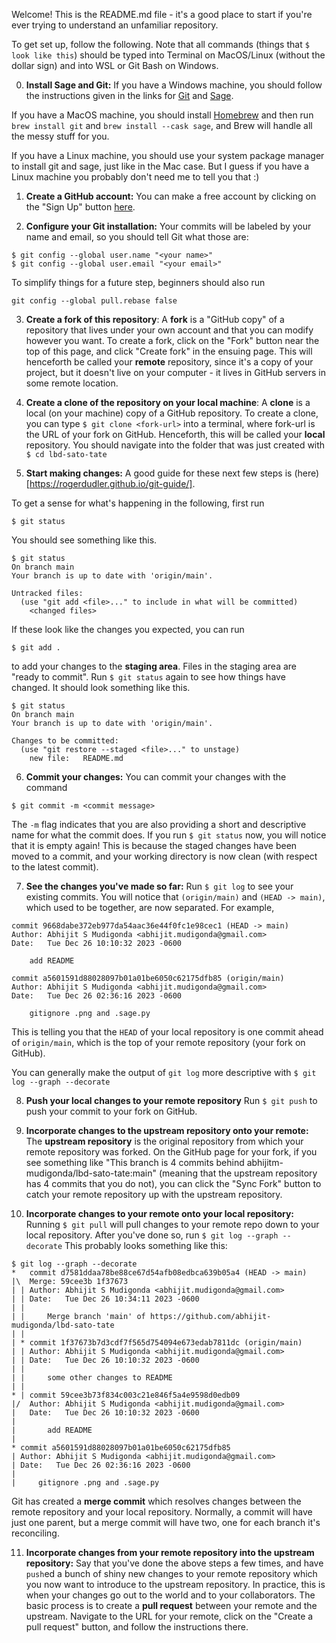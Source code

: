 Welcome! This is the README.md file - it's a good place to start
if you're ever trying to understand an unfamiliar repository.


To get set up, follow the following. Note that all commands (things
that `$ look like this`) should be typed into Terminal on MacOS/Linux 
(without the dollar sign) and into WSL or Git Bash on Windows. 

0. **Install Sage and Git:** If you have a Windows machine, you should follow the 
instructions given in the links for 
[Git](https://git-scm.com/book/en/v2/Getting-Started-Installing-Git) 
and [Sage](https://doc.sagemath.org/html/en/installation/index.html). 

If you have a MacOS machine, you should install [Homebrew](https://brew.sh/) 
and then run `brew install git` and `brew install --cask sage`, 
and Brew will handle all the messy stuff for you. 

If you have a Linux machine, you should use your system package manager
to install git and sage, just like in the Mac case.
But I guess if you have a Linux machine you probably don't need me to tell you that :) 

1. **Create a GitHub account:** You can make a free account by clicking on the 
"Sign Up" button [here](https://github.com/). 

2. **Configure your Git installation:** Your commits will be labeled by your 
name and email, so you should tell Git what those are:
```
$ git config --global user.name "<your name>"
$ git config --global user.email "<your email>"
```
To simplify things for a future step, beginners should also run
```
git config --global pull.rebase false
```

3. **Create a fork of this repository**: A **fork** is a "GitHub copy" 
of a repository that lives under your own account and that you can 
modify however you want. To create a fork, click on the "Fork"
button near the top of this page, and click "Create fork" in the ensuing
page. This will henceforth be called your **remote** repository, since it's
a copy of your project, but it doesn't live on your computer - it lives in
GitHub servers in some remote location.

4. **Create a clone of the repository on your local machine**: 
A **clone** is a local (on your machine) copy of a GitHub repository. 
To create a clone, you can type 
```$ git clone <fork-url>```
into a terminal, where fork-url is the URL of your fork on GitHub.
Henceforth, this will be called your **local** repository. 
You should navigate into the folder that was just created with
```$ cd lbd-sato-tate```

5. **Start making changes:** A good guide for these next few steps is
(here)[https://rogerdudler.github.io/git-guide/]. 

To get a sense for what's happening in the following, first run
```
$ git status
```
You should see something like this.
```
$ git status
On branch main
Your branch is up to date with 'origin/main'.

Untracked files:
  (use "git add <file>..." to include in what will be committed)
    <changed files>
```
If these look like the changes you expected, you can run
```
$ git add .
```
to add your changes to the **staging area**. Files in the staging area
are "ready to commit". Run `$ git status` again to see how things have changed.
It should look something like this.
```
$ git status
On branch main
Your branch is up to date with 'origin/main'.

Changes to be committed:
  (use "git restore --staged <file>..." to unstage)
	new file:   README.md
```

6. **Commit your changes:** You can commit your changes with the command
```
$ git commit -m <commit message>
```
The `-m` flag indicates that you are also providing a short 
and descriptive name for what the commit does. If you run
```$ git status``` now, you will notice that it is empty again!
This is because the staged changes have been moved to a commit, 
and your working directory is now clean (with respect to the
latest commit). 

7. **See the changes you've made so far:** Run 
```$ git log``` to see your existing commits.
You will notice that `(origin/main)` and `(HEAD -> main)`,
which used to be together, are now separated. For example,

```
commit 9668dabe372eb977da54aac36e44f0fc1e98cec1 (HEAD -> main)
Author: Abhijit S Mudigonda <abhijit.mudigonda@gmail.com>
Date:   Tue Dec 26 10:10:32 2023 -0600

    add README

commit a5601591d88028097b01a01be6050c62175dfb85 (origin/main)
Author: Abhijit S Mudigonda <abhijit.mudigonda@gmail.com>
Date:   Tue Dec 26 02:36:16 2023 -0600

    gitignore .png and .sage.py
```

This is telling you that the `HEAD` of your local repository is
one commit ahead of `origin/main`, which is the top of your remote
repository (your fork on GitHub). 

You can generally make the output of `git log` more descriptive
with ```$ git log --graph --decorate```

8. **Push your local changes to your remote repository** Run
```$ git push```
to push your commit to your fork on GitHub.

9. **Incorporate changes to the upstream repository onto your remote:**
The **upstream repository** is the original repository from which your 
remote repository was forked. On the GitHub page for your fork, if you see something like
"This branch is 4 commits behind abhijitm-mudigonda/lbd-sato-tate:main" (meaning that
the upstream repository has 4 commits that you do not),
you can click the "Sync Fork" button to catch your remote repository up with 
the upstream repository. 

10. **Incorporate changes to your remote onto your local repository:**
Running 
```$ git pull```
will pull changes to your remote repo down to your local repository. 
After you've done so, run
```$ git log --graph --decorate```
This probably looks something like this:

```
$ git log --graph --decorate
*   commit d7581ddaa78be88ce67d54afb08edbca639b05a4 (HEAD -> main)
|\  Merge: 59cee3b 1f37673
| | Author: Abhijit S Mudigonda <abhijit.mudigonda@gmail.com>
| | Date:   Tue Dec 26 10:34:11 2023 -0600
| |
| |     Merge branch 'main' of https://github.com/abhijit-mudigonda/lbd-sato-tate
| |
| * commit 1f37673b7d3cdf7f565d754094e673edab7811dc (origin/main)
| | Author: Abhijit S Mudigonda <abhijit.mudigonda@gmail.com>
| | Date:   Tue Dec 26 10:10:32 2023 -0600
| |
| |     some other changes to README
| |
* | commit 59cee3b73f834c003c21e846f5a4e9598d0edb09
|/  Author: Abhijit S Mudigonda <abhijit.mudigonda@gmail.com>
|   Date:   Tue Dec 26 10:10:32 2023 -0600
|
|       add README
|
* commit a5601591d88028097b01a01be6050c62175dfb85
| Author: Abhijit S Mudigonda <abhijit.mudigonda@gmail.com>
| Date:   Tue Dec 26 02:36:16 2023 -0600
|
|     gitignore .png and .sage.py
```

Git has created a **merge commit**
which resolves changes between the remote repository and your local repository.
Normally, a commit will have just one parent, but a merge commit will have two,
one for each branch it's reconciling.

11. **Incorporate changes from your remote repository into the upstream repository:**
Say that you've done the above steps a few times, and have `push`ed a bunch of 
shiny new changes to your remote repository which you now want to introduce to
the upstream repository. In practice, this is when your changes 
go out to the world and to your collaborators. The basic process is
to create a **pull request** between your remote and the upstream. 
Navigate to the URL for your remote, click on the "Create a pull request" button,
and follow the instructions there. 
